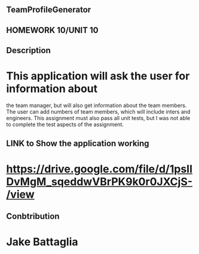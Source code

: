 ## TeamProfileGenerator

## HOMEWORK 10/UNIT 10

## Description
 # This application will ask the user for information about 
 the team manager, but will also get information about the team members. 
 The user can add numbers of team members, which will include inters and engineers. 
 This assignment must also pass all unit tests, but I was not able to complete the test aspects of the 
 assignment. 
 
 ## LINK to Show the application working
 # https://drive.google.com/file/d/1psIIDvMgM_sqeddwVBrPK9k0r0JXCjS-/view


## Conbtribution
 # Jake Battaglia
